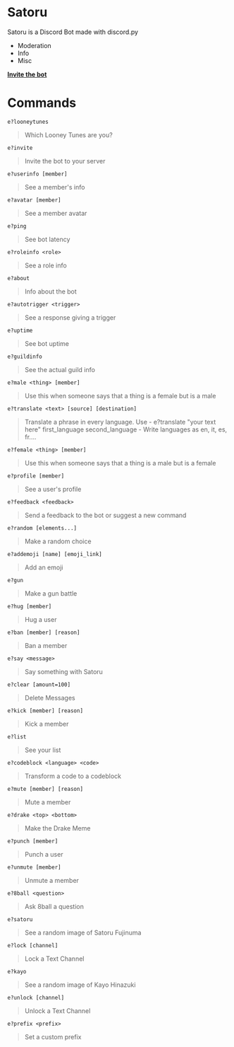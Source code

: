 # Satoru
Satoru is a Discord Bot made with discord.py
- Moderation
- Info 
- Misc

**[Invite the bot](https://discordapp.com/api/oauth2/authorize?client_id=635044836830871562&permissions=321606&scope=bot)**

# Commands

`e?looneytunes `

> Which Looney Tunes are you? 

`e?invite `

> Invite the bot to your server 

`e?userinfo [member]`

> See a member's info 

`e?avatar [member]`

> See a member avatar 

`e?ping `

> See bot latency 

`e?roleinfo <role>`

> See a role info 

`e?about `

> Info about the bot 

`e?autotrigger <trigger>`

> See a response giving a trigger 

`e?uptime `

> See bot uptime 

`e?guildinfo `

> See the actual guild info 

`e?male <thing> [member]`

> Use this when someone says that a thing is a female but is a male 

`e?translate <text> [source] [destination]`

> Translate a phrase in every language. Use - e?translate "your text here" first_language second_language - Write languages as en, it, es, fr.... 

`e?female <thing> [member]`

> Use this when someone says that a thing is a male but is a female 

`e?profile [member]`

> See a user's profile 

`e?feedback <feedback>`

> Send a feedback to the bot or suggest a new command 

`e?random [elements...]`

> Make a random choice 

`e?addemoji [name] [emoji_link]`

> Add an emoji 

`e?gun `

> Make a gun battle 

`e?hug [member]`

> Hug a user 

`e?ban [member] [reason]`

> Ban a member 

`e?say <message>`

> Say something with Satoru 

`e?clear [amount=100]`

> Delete Messages 

`e?kick [member] [reason]`

> Kick a member 

`e?list `

> See your list 

`e?codeblock <language> <code>`

> Transform a code to a codeblock 

`e?mute [member] [reason]`

> Mute a member 

`e?drake <top> <bottom>`

> Make the Drake Meme 

`e?punch [member]`

> Punch a user 

`e?unmute [member]`

> Unmute a member 

`e?8ball <question>`

> Ask 8ball a question 

`e?satoru `

> See a random image of Satoru Fujinuma 

`e?lock [channel]`

> Lock a Text Channel 

`e?kayo `

> See a random image of Kayo Hinazuki 

`e?unlock [channel]`

> Unlock a Text Channel 

`e?prefix <prefix>`

> Set a custom prefix 

